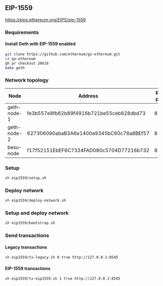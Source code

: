 ## EIP-1559

https://eips.ethereum.org/EIPS/eip-1559

### Requirements

#### Install Geth with EIP-1559 enabled
```sh
git clone https://github.com/ethereum/go-ethereum.git
cd go-ethereum
gh pr checkout 20618
make geth
```

### Network topology

| Node        | Address                                  | RPC port | P2P port |
| ----------- | ---------------------------------------- | -------- | -------- |
| geth-node-1 | fe3b557e8fb62b89f4916b721be55ceb828dbd73 | 8545     | 30303    |
| geth-node-2 | 627306090abaB3A6e1400e9345bC60c78a8BEf57 | 8546     | 30304    |
| besu-node   | f17f52151EbEF6C7334FAD080c5704D77216b732 | 8547     | 30305    |

### Setup

```sh
sh eip1559/setup.sh
```

### Deploy network

```sh
sh eip1559/deploy-network.sh
```

### Setup and deploy network

```sh
sh eip1559/bootstrap.sh
```

### Send transactions
#### Legacy transactions

```sh
sh eip1559/tx-legacy.sh 0 true http://127.0.0.1:8545
```
#### EIP-1559 transactions

```sh
sh eip1559/tx-eip1559.sh 1 true http://127.0.0.1:8545
```
